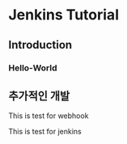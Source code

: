 # Jenkins Tutorial

## Introduction

### Hello-World

## 추가적인 개발

This is test for webhook

This is test for jenkins
